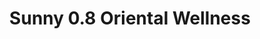 ---
title: "Sunny 0.8 Oriental Wellness"
url: /fort-collins/sunny-0-8-oriental-wellness/
shop: Massage
---